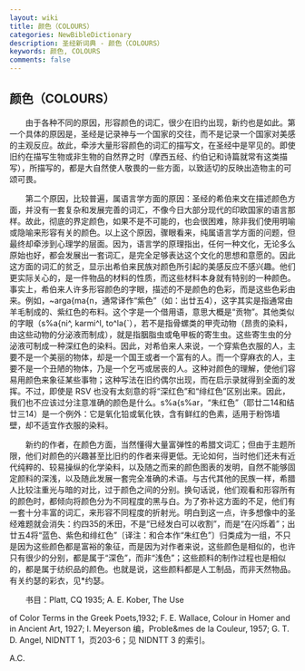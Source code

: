 ```yaml
---
layout: wiki
title: 颜色（COLOURS）
categories: NewBibleDictionary
description: 圣经新词典 - 颜色（COLOURS）
keywords: 颜色, COLOURS
comments: false
---
```


## 颜色（COLOURS）

　　由于各种不同的原因，形容颜色的词汇，很少在旧约出现，新约也是如此。第一个具体的原因是，圣经是记录神与一个国家的交往，而不是记录一个国家对美感的主观反应。故此，牵涉大量形容颜色的词汇的描写文，在圣经中是罕见的。即使旧约在描写生物或非生物的自然界之时（摩西五经、约伯记和诗篇就常有这类描写），所描写的，都是大自然使人敬畏的一些方面，以致适切的反映出造物主的可颂可畏。

　　第二个原因，比较普遍，属语言学方面的原因：圣经的希伯来文在描述颜色方面，并没有一套复杂和发展完善的词汇，不像今日大部分现代的印欧国家的语言那样。故此，彻底的界定颜色，如果不是不可能的，也会很困难，除非我们使用明喻或隐喻来形容有关的颜色。以上这个原因，骤眼看来，纯属语言学方面的问题，但最终却牵涉到心理学的层面。因为，语言学的原理指出，任何一种文化，无论多么原始也好，都会发展出一套词汇，是完全足够表达这个文化的思想和意愿的。因此这方面的词汇的贫乏，显示出希伯来民族对颜色所引起的美感反应不感兴趣。他们更实际关心的，是一件物品的材料的性质，而这些材料本身就有特别的一种颜色。事实上，希伯来人许多形容颜色的字眼，描述的不是颜色的色彩，而是这些色彩由来。例如，~arga{ma{n，通常译作“紫色”（如：出廿五4），这字其实是指通常由羊毛制成的、紫红色的布料。这个字是一个借用语，意思大概是“贡物”。其他类似的字眼（s%a{ni^, karmi^l, to^la{`），若不是指骨螺类的甲壳动物（昂贵的染料，由这些动物的分泌液而制成），就是指胭脂虫或龟甲板的寄生虫。这些寄生虫的分泌液可制成一种深红色的染料。因此，对希伯来人来说，一个穿紫色衣服的人，主要不是一个美丽的物体，却是一个国王或者一个富有的人。而一个穿麻衣的人，主要不是一个丑陋的物体，乃是一个乞丐或居丧的人。这种对颜色的理解，使他们容易用颜色来象征某些事物；这种写法在旧约偶尔出现，而在启示录就得到全面的发挥。不过，即使是 RSV 也没有太刻意的将“深红色”和“绯红色”区别出来。因此，我们也不应该过分注意准确的颜色是什么。s%a{s%ar，“朱红色”（耶廿二14和结廿三14）是一个例外：它是氧化铅或氧化铁，含有鲜红的色素，适用于粉饰墙壁，却不适宜作衣服的染料。

　　新约的作者，在颜色方面，当然懂得大量富弹性的希腊文词汇；但由于主题所限，他们对颜色的兴趣甚至比旧约的作者来得更低。无论如何，当时他们还未有近代纯粹的、较易操纵的化学染料，以及随之而来的颜色图表的发明，自然不能够固定颜料的深浅，以及随此发展一套完全准确的术语。与古代其他的民族一样，希腊人比较注重光与暗的对比，过于颜色之间的分别。换句话说，他们观看和形容所有的颜色时，都倾向将颜色分为不同程度的黑与白。为了弥补这方面的不足，他们有一套十分丰富的词汇，来形容不同程度的折射光。明白到这一点，许多想像中的圣经难题就会消失：约四35的禾田，不是“已经发白可以收割”，而是“在闪烁着”；出廿五4将“蓝色、紫色和绯红色”〔译注：和合本作“朱红色”〕归类成为一组，不只是因为这些颜色都是富裕的象征，而是因为对作者来说，这些颜色是相似的，也许只有很少的分别，都是属于“深色”，而非“浅色”；这些颜料的制作过程也是相似的，都是属于纺织品的颜色。也就是说，这些颜料都是人工制品，而非天然物品。有关约瑟的彩衣，见*约瑟。

　　书目：Platt, CQ 1935; A. E. Kober, The Use

of Color Terms in the Greek Poets,1932; F. E. Wallace, Colour in Homer and in Ancient Art, 1927; I. Meyerson 编，Proble&mes de la Couleur, 1957; G. T. D. Angel, NIDNTT 1，页203-6；见 NIDNTT 3 的索引。

A.C.






